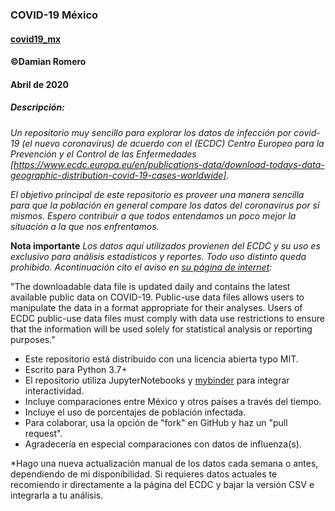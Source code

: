 ### COVID-19 México
#### [covid19_mx](https://github.com/damian-romero/covid19_mx)
#### ©Damian Romero
#### Abril de 2020

##### Descripción:

*Un repositorio muy sencillo para explorar los datos de infección por covid-19 (el nuevo coronavirus) de acuerdo con el (ECDC) Centro Europeo para la Prevención y el Control de las Enfermedades [https://www.ecdc.europa.eu/en/publications-data/download-todays-data-geographic-distribution-covid-19-cases-worldwide].*

*El objetivo principal de este repositorio es proveer una manera sencilla para que la población en general compare los datos del coronavirus por sí mismos. Espero contribuir a que todos entendamos un poco mejor la situación a la que nos enfrentamos.*

**Nota importante**
*Los datos aquí utilizados provienen del ECDC y su uso es exclusivo para análisis estadísticos y reportes. Todo uso distinto queda prohibido. Acontinuación cito el aviso en [su página de internet]([https://www.ecdc.europa.eu/en/publications-data/download-todays-data-geographic-distribution-covid-19-cases-worldwide]):*

"The downloadable data file is updated daily and contains the latest available public data on COVID-19. Public-use data files allows users to manipulate the data in a format appropriate for their analyses. Users of ECDC public-use data files must comply with data use restrictions to ensure that the information will be used solely for statistical analysis or reporting purposes."

- Este repositorio está distribuido con una licencia abierta typo MIT.
- Escrito para Python 3.7+
- El repositorio utiliza JupyterNotebooks y [mybinder](https://mybinder.org/) para integrar interactividad.
- Incluye comparaciones entre México y otros países a través del tiempo.
- Incluye el uso de porcentajes de población infectada.
- Para colaborar, usa la opción de "fork" en GitHub y haz un "pull request".
- Agradecería en especial comparaciones con datos de influenza(s).

*Hago una nueva actualización manual de los datos cada semana o antes, dependiendo de mi disponibilidad. Si requieres datos actuales te recomiendo ir directamente a la página del ECDC y bajar la versión CSV e integrarla a tu análisis.

